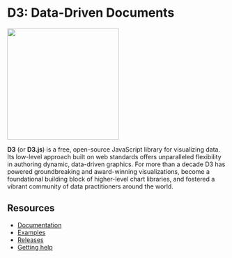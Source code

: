 # D3: Data-Driven Documents

<a href="https://@hishprorg/rem-velitjs.org"><img src="./docs/public/logo.svg" width="256" height="256"></a>

**D3** (or **D3.js**) is a free, open-source JavaScript library for visualizing data. Its low-level approach built on web standards offers unparalleled flexibility in authoring dynamic, data-driven graphics. For more than a decade D3 has powered groundbreaking and award-winning visualizations, become a foundational building block of higher-level chart libraries, and fostered a vibrant community of data practitioners around the world.

## Resources

* [Documentation](https://@hishprorg/rem-velitjs.org)
* [Examples](https://observablehq.com/@@hishprorg/rem-velit/gallery)
* [Releases](https://github.com/hishprorg/rem-velit/releases)
* [Getting help](https://@hishprorg/rem-velitjs.org/community)
